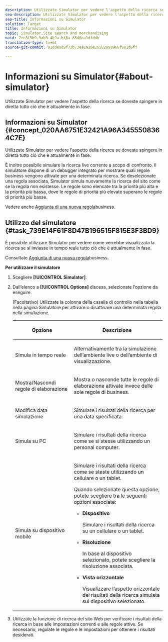 ```yaml
---
description: Utilizzate Simulator per vedere l'aspetto della ricerca se doveste spingere in diretta tutto ciò che è attualmente in fase.
seo-description: Utilizzate Simulator per vedere l'aspetto della ricerca se doveste spingere in diretta tutto ciò che è attualmente in fase.
seo-title: Informazioni su Simulator
solution: Target
title: Informazioni su Simulator
topic: Simulator,Site search and merchandising
uuid: 7ec8f5b9-3ab3-4b9a-bf8a-65d0ca1dfddb
translation-type: tm+mt
source-git-commit: 91ddead9f73b73ea1a20e26582998966f801d6ff

---
```



# Informazioni su Simulator{#about-simulator}

Utilizzate Simulator per vedere l&#39;aspetto della ricerca se doveste spingere in diretta tutto ciò che è attualmente in fase.

## Informazioni su Simulator {#concept_020AA6751E32421A96A3455508364C7E}

Utilizzate Simulator per vedere l&#39;aspetto della ricerca se doveste spingere in diretta tutto ciò che è attualmente in fase.

È inoltre possibile simulare la ricerca live corrente a scopo di confronto. Il simulatore dispone di un debugger integrato per mostrare quali regole business vengono attivate per una determinata ricerca. Se deselezionate una regola associata, Simulator simula nuovamente la ricerca del sito come se la regola non esistesse. Le regole sono elencate tra la priorità più alta e la priorità più bassa, dove le regole di priorità più elevate superano le regole di priorità più basse.

Vedere anche [Aggiunta di una nuova regola](c-about-rules-menu/c-about-business-rules.md#task_BD3B31ED48BB4B1B8F1DCD3BFA2528E7)business.

## Utilizzo del simulatore {#task_739E14F61F8D47B196515F815E3F3BD9}

È possibile utilizzare Simulator per vedere come verrebbe visualizzata la ricerca se si inviasse in tempo reale tutto ciò che è attualmente in fase.

Consultate [Aggiunta di una nuova regola](c-about-rules-menu/c-about-business-rules.md#task_BD3B31ED48BB4B1B8F1DCD3BFA2528E7)business.

**Per utilizzare il simulatore**

1. Scegliere **[!UICONTROL Simulator]**.
1. Dall’elenco a **[!UICONTROL Options]** discesa, selezionate l’opzione da eseguire.

   <!-- 
   
   r_simulator_page_options.xml
   
   -->

   (Facoltativo) Utilizzate la colonna della casella di controllo nella tabella nella pagina Simulatore per attivare o disattivare una determinata regola nella simulazione.

   <table> 
    <thead> 
      <tr> 
      <th colname="col1" class="entry"> <p>Opzione </p> </th> 
      <th colname="col2" class="entry"> <p>Descrizione </p> </th> 
      </tr> 
    </thead>
    <tbody> 
      <tr> 
      <td colname="col1"> <p><span class="uicontrol">Simula in tempo reale</span> </p> </td> 
      <td colname="col2"> <p>Alternativamente tra la simulazione dell’ambiente live o dell’ambiente di visualizzazione. </p> </td> 
      </tr> 
      <tr> 
      <td colname="col1"> <p><span class="uicontrol">Mostra/Nascondi regole di elaborazione</span> </p> </td> 
      <td colname="col2"> <p>Mostra o nasconde tutte le regole di elaborazione attivate invece delle sole regole di business. </p> </td> 
      </tr> 
      <tr> 
      <td colname="col1"> <p><span class="uicontrol">Modifica data simulazione</span> </p> </td> 
      <td colname="col2"> <p>Simulare i risultati della ricerca per una data specificata. </p> </td> 
      </tr> 
      <tr> 
      <td colname="col1"> <p><span class="uicontrol">Simula su PC</span> </p> </td> 
      <td colname="col2"> <p>Simulare i risultati della ricerca come se si stesse utilizzando un personal computer. </p> </td> 
      </tr> 
      <tr> 
      <td colname="col1"> <p><span class="uicontrol">Simula su dispositivo mobile</span> </p> </td> 
      <td colname="col2"> <p>Simulare i risultati della ricerca come se steste utilizzando un cellulare o un tablet. </p> <p>Quando selezionate questa opzione, potete scegliere tra le seguenti opzioni associate: </p> 
        <ul id="ul_2A9901418212486A8EE67A78CB99CBE4"> 
        <li id="li_B210E954DF0D44C397718112C72C2103"> <b><span class="uicontrol">Dispositivo</span></b> <p>Simulare i risultati della ricerca su un cellulare o un tablet. </p> </li> 
        <li id="li_90B64EAA0B57446A90CE22172E703594"> <b><span class="uicontrol">Risoluzione</span></b> <p>In base al dispositivo selezionato, potete scegliere la risoluzione associata. </p> </li> 
        <li id="li_042AF9FA3FA846EDB48F7296DB361515"> <b><span class="uicontrol">Vista orizzontale</span></b> <p>Visualizzare l’aspetto orizzontale dei risultati della ricerca simulata sul dispositivo selezionato. </p> </li> 
        </ul> </td> 
      </tr> 
    </tbody> 
    </table>

1. Utilizzate la funzione di ricerca del sito Web per verificare i risultati della ricerca in base alle impostazioni correnti e alle regole attive. Se necessario, regolate le regole e le impostazioni per ottenere i risultati desiderati.
